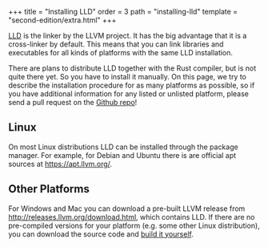 +++
title = "Installing LLD"
order = 3
path = "installing-lld"
template = "second-edition/extra.html"
+++

[LLD] is the linker by the LLVM project. It has the big advantage that it is a cross-linker by default. This means that you can link libraries and executables for all kinds of platforms with the same LLD installation.

[LLD]: https://lld.llvm.org/

There are plans to distribute LLD together with the Rust compiler, but is not quite there yet. So you have to install it manually. On this page, we try to describe the installation procedure for as many platforms as possible, so if you have additional information for any listed or unlisted platform, please send a pull request on the [Github repo](https://github.com/phil-opp/blog_os)!

## Linux
On most Linux distributions LLD can be installed through the package manager. For example, for Debian and Ubuntu there is are official apt sources at <https://apt.llvm.org/>.

## Other Platforms
For Windows and Mac you can download a pre-built LLVM release from <http://releases.llvm.org/download.html>, which contains LLD. If there are no pre-compiled versions for your platform (e.g. some other Linux distribution), you can download the source code and [build it yourself](https://lld.llvm.org/#build).

